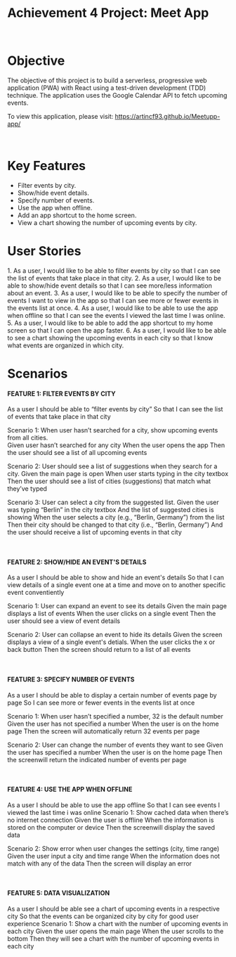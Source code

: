 <h1>Achievement 4 Project: Meet App</h1>
<br>
<h1>Objective</h1>
<p>
The objective of this project is to build a serverless, progressive web application (PWA) with React using a test-driven development (TDD) technique. The application uses the Google Calendar API to fetch upcoming events.
 
To view this application, please visit: https://artincf93.github.io/Meetupp-app/
</p>
<br>
<h1>Key Features</h1>
<p>
  <ul>
      <li>Filter events by city.</li>
      <li>Show/hide event details.</li>
      <li>Specify number of events.</li>
      <li>Use the app when offline.</li>
      <li>Add an app shortcut to the home screen.</li>
      <li>View a chart showing the number of upcoming events by city.</li>
</ul>
</p>
<h1>User Stories</h1>
<p>
1. As a user, I would like to be able to filter events by city so that I can see the list of events that take place in that city.
2. As a user, I would like to be able to show/hide event details so that I can see more/less information about an event.
3. As a user, I would like to be able to specify the number of events I want to view in the app so that I can see more or fewer events in the events list at once.
4. As a user, I would like to be able to use the app when offline so that I can see the events I viewed the last time I was online.
5. As a user, I would like to be able to add the app shortcut to my home screen so that I can open the app faster.
6. As a user, I would like to be able to see a chart showing the upcoming events in each city so that I know what events are organized in which city.
</p>

<h1>Scenarios</h1>
<h4>FEATURE 1: FILTER EVENTS BY CITY</h4>
<p>
As a user I should be able to “filter events by city” So that I can see the list of events that take place in that city
    
Scenario 1: When user hasn’t searched for a city, show upcoming events from all cities.     
    Given user hasn’t searched for any city When the user opens the app Then the user should see a list of all upcoming events

Scenario 2: User should see a list of suggestions when they search for a city.
     Given the main page is open When user starts typing in the city textbox Then the user should see a list of cities (suggestions) that match what they’ve typed

Scenario 3: User can select a city from the suggested list. 
    Given the user was typing “Berlin” in the city textbox And the list of suggested cities is showing When the user selects a city (e.g., “Berlin, Germany”) from the list Then their city should be changed to that city (i.e., “Berlin, Germany”) And the user should receive a list of upcoming events in that city
</p>
<br>
<h4>FEATURE 2: SHOW/HIDE AN EVENT'S DETAILS</h4>
<p>
 As a user I should be able to show and hide an event's details So that I can view details of a single event one at a time and move on to another specific event conventiently

Scenario 1: User can expand an event to see its details 
    Given the main page displays a list of events 
    When the user clicks on a single event
    Then the user should see a view of event details

Scenario 2: User can collapse an event to hide its details 
    Given the screen displays a view of a single event's detials. 
    When the user clicks the x or back button Then the screen should return to a list of all events
</p>
<br>
<h4>FEATURE 3: SPECIFY NUMBER OF EVENTS</h4>
<p>
As a user I should be able to display a certain number of events page by page So I can see more or fewer events in the events list at once

Scenario 1: When user hasn’t specified a number, 32 is the default number 
    Given the user has not specified a number When the user is on the home page
    Then the screen will automatically return 32 events per page

Scenario 2: User can change the number of events they want to see 
    Given the user has specified a number
    When the user is on the home page
    Then the screenwill return the indicated number of events per page
</p>
<br>
<h4>FEATURE 4: USE THE APP WHEN OFFLINE</h4>
<p>
As a user I should be able to use the app offline So that I can see events I viewed the last time i was online
Scenario 1: Show cached data when there’s no internet connection 
    Given the user is offline
    When the information is stored on the computer or device
    Then the screenwill display the saved data

Scenario 2: Show error when user changes the settings (city, time range) 
    Given the user input a city and time range When the information does not match with any of the data 
    Then the screen will display an error
</p>
<br>
<h4>FEATURE 5: DATA VISUALIZATION</h4>
<p>
As a user I should be able see a chart of upcoming events in a respective city So that the events can be organized city by city for good user experience
Scenario 1: Show a chart with the number of upcoming events in each city 
    Given the user opens the main page 
    When the user scrolls to the bottom 
    Then they will see a chart with the number of upcoming events in each city
</p>
